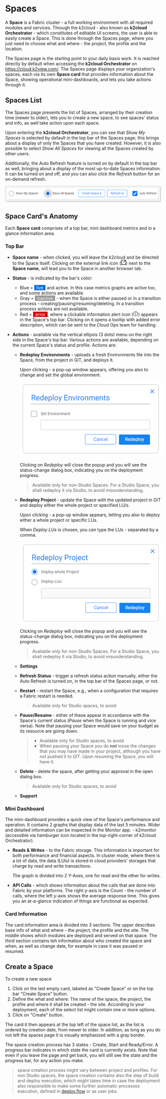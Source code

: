 # Spaces

A **Space** is a Fabric cluster - a full working environment with all required modules and services. Through the k2cloud - also known as **k2cloud Orchestrator** - which constitutes of editable UI screens, the user is able to easily create a Space. This is done through the Spaces page, where you just need to choose what and where - the project, the profile and the location.

The Spaces page is the starting point to your daily basis work. It is reached directly by default when accessing the **k2cloud Orchestrator** on https://cloud.k2view.com/. The Spaces page displays your organization's spaces, each via its own **Space card** that provides information about the Space, showing operational mini-dashboards, and lets you take actions through it. 

## Spaces List

The Spaces page presents the list of Spaces, arranged by their creation time (newer to older), lets you to create a new space, to see spaces' status and info, as well take action upon each space.

Upon entering the **k2cloud Orchestrator**, you can see that *Show My Spaces* is selected by default in the top bar of the Spaces page; this brings about a display of only the Spaces that you have created. However, it is also possible to select *Show All Spaces*  for viewing all the Spaces created by other users.

Additionally, the Auto Refresh feature is turned on by default in the top bar as well, bringing about a display of the most up-to-date Spaces information. It can be turned on and off, and you can also click the *Refresh* button for an on-demand refresh.

![](images/spaces-top-bar.png)  

## Space Card's Anatomy

Each **Space card** comprises of a top bar, mini dashboard metrics and in a glance information area.

### **Top Bar** 

* **Space name** - when clicked, you will leave the k2cloud and be directed to the Space itself. Clicking on the external link icon (![](images/ext-link.png)) next to the **Space name**, will lead you to the Space in another browser tab.

* **Status** - is indicated by the bar's color:

  * Blue = <span style="background-color: #0969da; padding: 0 7px; color:white">live</span> and active. In this case metrics graphs are active too, and some actions are available.
  * Gray = <span style="background-color: #999999; padding: 0 7px; color:white">inactive</span> - when the Space is either paused or in a transition process - creating/pausing/resuming/deleting. In a transition process actions are not available.
  * Red = <span style="background-color: #CC0000; padding: 0 7px; color:white">error</span>, where a clickable information alert icon (![](images/info-alert.png)) appears in the Space's top bar. Clicking on it opens a tooltip with added error description, which can be sent to the Cloud Ops team for handling.

* **Actions** - available via the vertical ellipsis (3 dots) menu on the right side in the Space's top bar. Various actions are available, depending on the current Space's status and profile. Actions are:

  * **Redeploy Environments** - uploads a fresh Environments file into the Space, from the project in GIT, and deploys it.

    Upon clicking - a pop-up window appears, offering you also to change and set the global environment.

    ![](images/redeploy-env.png)

    Clicking on *Redeploy* will close the popup and you will see the status-change dialog box, indicating you on the deployment progress.

    > Available only for non-Studio Spaces. For a Studio Space, you shall redeploy it via Studio, to avoid misunderstanding.

  * **Redeploy Project** - update the Space with the updated project in GIT and deploy either the whole project or specified LU/s.

    Upon clicking - a pop-up window appears, letting you also to deploy either a whole project or specific LUs.

    When *Deploy LUs* is chosen, you can type the LUs - separated by a comma.

    ![](images/redeploy-proj.png)

    Clicking on *Redeploy* will close the popup and you will see the status-change dialog box, indicating you on the deployment progress.

    > Available only for non-Studio Spaces. For a Studio Space, you shall redeploy it via Studio, to avoid misunderstanding.

  * **Settings**

  * **Refresh Status** - trigger a refresh status action manually, either the Auto Refresh is turned on, in the top bar of the Spaces page, or not.

  * **Restart** - restart the Space, e.g., when a configuration that requires a Fabric restart is needed.

    > Available only for Studio spaces, to avoid  

  * **Pause/Resume** - either of these appear in accordance with the Space's current status (*Pause* when the Space is running and vice versa). Note that pausing your Space would save on your budget as its resource are going down. 

    > * Available only for Studio spaces, to avoid
    > * When pausing your Space you do **not** loose the changes that you may have made in your project, although you have not pushed it to GIT. Upon resuming the Space, you will have it.

  * **Delete** - delete the space, after getting your approval in the open dialog box. 

    > Available only for Studio spaces, to avoid

  * **Support**

### Mini Dashboard

The mini-dashboard provides a quick view of the Space's performance and operation. It contains 2 graphs that display data of the last 5 minutes. Wider and detailed information can be inspected in the Monitor app. - k2monitor (accessible via hamburger icon located in the top-right-corner of k2cloud Orchestrator). 

* **Reads & Writes** - to the Fabric storage. This information is important for both performance and financial aspects. In cluster mode, where there is a lot of data, the data (LUIs) is stored in cloud providers' storages that charge by read and write transactions.

  The graph is divided into 2 Y-Axes, one for read and the other for writes.

*  **API Calls** - which shows information about the calls that are done into Fabric by your platforms. The right y-axis is the Count - the number of calls, where the left y-axis shows the average response time. This gives you an at-a-glance indication of things are functional as expected.

### Card Information

The card information area is divided into 3 sections. The upper describes base info of what and where - the project, the profile and the site. The middle shows which modules are deployed and served on that space. The third section contains teh information about who created the space and when, as well as change date, for example in case it was paused or resumed.



## Create a Space

To create a new space 

1. Click on the last empty card, labeled as "Create Space" or on the top bar "Create Space" button. 
2. Define the what and where: The name of the space, the project, the profile and where it shall be created - the site. According to your deployment, each of the select list might contain one or more options.
3. Click on "Create" button.

The card it then appears at the top left of the space list, as the list is ordered by creation date, from newer to older. In addition, as long as you do not left the spaces page it is visually emphasized with a gray border.

The space creation process has 3 states - Create, Start and Ready/Error. A progress bar indicates in which state the card is currently exists. Note that even if you leave the page and get back, you will still see the state and the progress bar, for any action you make.

> space creation process might vary between project and profiles. For non Studio spaces, the space creation contains also the step of build and deploy execution, which might takes time in case the deployment also responsible to make some further automatic processes execution, defined in [deploy.flow](/articles/19_Broadway/09a_automatic_flows_execution_upon_deploy.md) or as user jobs. 
